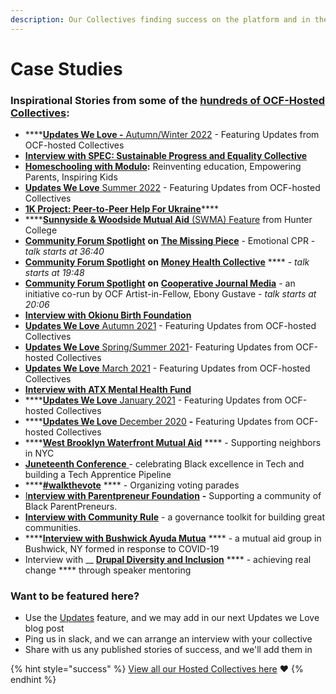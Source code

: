 ```yaml
---
description: Our Collectives finding success on the platform and in their communities
---
```


# Case Studies

### Inspirational Stories from some of the [hundreds of OCF-Hosted Collectives](https://opencollective.com/foundation#category-CONTRIBUTIONS):

* ****[**Updates We Love -** Autumn/Winter 2022](https://blog.opencollective.com/ocf-updates-we-love-fall-2022/) - Featuring Updates from OCF-hosted Collectives
* ****[**Interview with SPEC: Sustainable Progress and Equality Collective**](https://blog.opencollective.com/spec/)****
* [**Homeschooling with Modulo**](https://blog.opencollective.com/homeschooling-with-modulo/)**:** Reinventing education, Empowering Parents, Inspiring Kids
* [**Updates We Love** Summer 2022](https://blog.opencollective.com/ocf-updates-we-love-summer-2022/) - Featuring Updates from OCF-hosted Collectives
* [**1K Project: Peer-to-Peer Help For Ukraine**](https://blog.opencollective.com/1kproject/)****
* ****[**Sunnyside & Woodside Mutual Aid** (SWMA) Feature](https://www.nycfoodpolicy.org/mutual-aid-and-solidarity-in-sunnyside-and-woodside/) from Hunter College
* [**Community Forum Spotlight**](https://drive.google.com/file/d/1YK-CQjhf1Gy6H4c6vZ4RvjJoe1x\_SshN/view) **on** [**The Missing Piece**](https://opencollective.com/missingpiece) - Emotional CPR - _talk starts at 36:40_&#x20;
* [**Community Forum Spotlight**](https://drive.google.com/file/d/1gw7HzW8cu\_D2ppeXa86gq4iqCTwL9Uq\_/view) **on** [**Money Health Collective**](https://opencollective.com/money-health-collective) **** - _talk starts at 19:48_
* [**Community Forum Spotlight**](https://drive.google.com/file/d/155TgDe6qV268MNmz8Gq7BmZkByuICbI0/view) **on** [**Cooperative Journal Media**](https://opencollective.com/cooperativejournal) - an initiative co-run by OCF Artist-in-Fellow, Ebony Gustave - _talk starts at 20:06_
* ****[**Interview with Okionu Birth Foundation**](https://blog.opencollective.com/when-open-collective-met-okionu/)****
* [**Updates We Love** Autumn 2021](https://blog.opencollective.com/ocf-updates-we-love-autumn-2021/) - Featuring Updates from OCF-hosted Collectives
* [**Updates We Love** Spring/Summer 2021](https://blog.opencollective.com/springsummer2021updateswelove/)- Featuring Updates from OCF-hosted Collectives
* [**Updates We Love** March 2021](https://blog.opencollective.com/ocf-updates-we-love-march-2021/) - Featuring Updates from OCF-hosted Collectives
* ****[**Interview with ATX Mental Health Fund**](https://blog.opencollective.com/atx-mental-health-fund/)****
* ****[**Updates We Love** January 2021](https://blog.opencollective.com/ocf-updates-january-2021/) - Featuring Updates from OCF-hosted Collectives
* ****[**Updates We Love** December 2020](https://blog.opencollective.com/updates-we-love-dec-2020/) **-** Featuring Updates from OCF-hosted Collectives
* ****[**West Brooklyn Waterfront Mutual Aid**](https://blog.opencollective.com/an-update-from-west-brooklyn-waterfront-mutual-aid/) **** - Supporting neighbors in NYC
* [**Juneteenth Conference** ](https://blog.opencollective.com/celebrating-black-excellence-in-tech/)- celebrating Black excellence in Tech and building a Tech Apprentice Pipeline
* ****[**#walkthevote**](https://blog.opencollective.com/walkthevote/) **** - Organizing voting parades
* [I**nterview with Parentpreneur Foundation**](https://blog.opencollective.com/parentpreneur-foundation/) **-** Supporting a community of Black ParentPreneurs.
* [**Interview with Community Rule**](https://blog.opencollective.com/community-rule/) - a governance toolkit for building great communities.
* ****[**Interview with Bushwick Ayuda Mutua**](https://blog.opencollective.com/solidarity-not-charity-in-bushwick-ny/) **** - a mutual aid group in Bushwick, NY formed in response to COVID-19
* Interview with __ [**Drupal Diversity and Inclusion**](https://blog.opencollective.com/drupal-diversity/) **** - achieving real change **** through speaker mentoring

### Want to be featured here?

* Use the [Updates](https://docs.opencollective.com/help/collectives/communication#updates) feature, and we may add in our next Updates we Love blog post
* Ping us in slack, and we can arrange an interview with your collective
* Share with us any published stories of success, and we'll add them in&#x20;

{% hint style="success" %}
[View all our Hosted Collectives here](https://opencollective.com/foundation#category-CONTRIBUTE) :heart:
{% endhint %}
